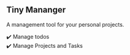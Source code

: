 ## Tiny Mananger

A management tool for your personal projects.

✔️ Manage todos<br/>
✔️ Manage Projects and Tasks
